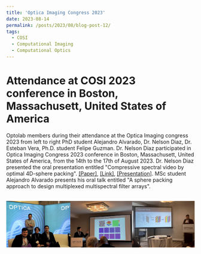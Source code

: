 ```yaml
---
title: 'Optica Imaging Congress 2023'
date: 2023-08-14
permalink: /posts/2023/08/blog-post-12/
tags:
  - COSI
  - Computational Imaging
  - Computational Optics
---
```


Attendance at COSI 2023 conference in Boston, Massachusett, United States of America
======

Optolab members during their attendance at the Optica Imaging congress 2023 from left to right PhD student Alejandro Alvarado, Dr. Nelson Diaz, Dr. Esteban Vera, Ph.D. student Felipe Guzman. Dr. Nelson Diaz participated in Optica Imaging Congress 2023 conference in Boston, Massachusett, United States of America, from the 14th to the 17th of August 2023. Dr. Nelson Diaz presented the oral presentation entitled "Compressive spectral video by optimal 4D-sphere packing". [[Paper]](https://nelson10.github.io/files/Conference12.pdf), [[Link]](https://opg.optica.org/conference.cfm?meetingid=15&yr=2023), [[Presentation]](https://nelson10.github.io/files/Presentation_COSI_2023.pdf). MSc student Alejandro Alvarado presents his oral talk entitled "A sphere packing approach to design multiplexed multispectral filter arrays". 

<br/><img src='/images/cosi2023.png'>

